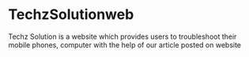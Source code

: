 # TechzSolutionweb
Techz Solution is a website which provides users to troubleshoot their mobile phones, computer with the help of our article posted on website